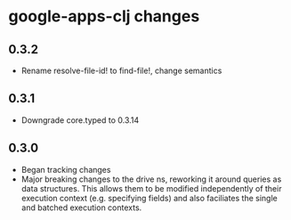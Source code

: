 # google-apps-clj changes

## 0.3.2

* Rename resolve-file-id! to find-file!, change semantics

## 0.3.1

* Downgrade core.typed to 0.3.14

## 0.3.0

* Began tracking changes
* Major breaking changes to the drive ns, reworking it around
  queries as data structures. This allows them to be modified
  independently of their execution context (e.g. specifying fields)
  and also faciliates the single and batched execution contexts.
